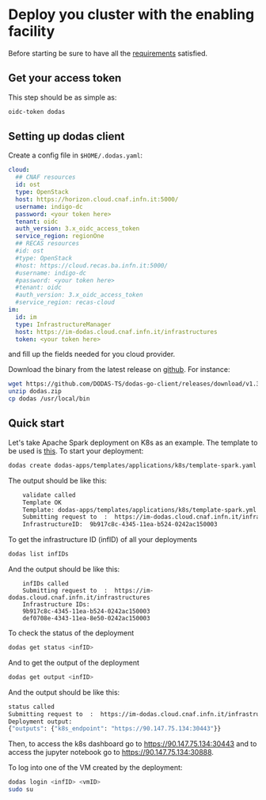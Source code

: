 # Deploy you cluster with the enabling facility

Before starting be sure to have all the [requirements](./README.md#requirements) satisfied.

## Get your access token

This step should be as simple as:

```bash
oidc-token dodas
```

## Setting up dodas client

Create a config file in `$HOME/.dodas.yaml`:

```yaml
cloud:
  ## CNAF resources
  id: ost
  type: OpenStack
  host: https://horizon.cloud.cnaf.infn.it:5000/
  username: indigo-dc
  password: <your token here>
  tenant: oidc
  auth_version: 3.x_oidc_access_token
  service_region: regionOne
  ## RECAS resources
  #id: ost
  #type: OpenStack
  #host: https://cloud.recas.ba.infn.it:5000/
  #username: indigo-dc
  #password: <your token here>
  #tenant: oidc
  #auth_version: 3.x_oidc_access_token
  #service_region: recas-cloud
im:
  id: im
  type: InfrastructureManager
  host: https://im-dodas.cloud.cnaf.infn.it/infrastructures
  token: <your token here>
```

and fill up the fields needed for you cloud provider.

Download the binary from the latest release on [github](https://github.com/DODAS-TS/dodas-go-client/releases). For instance:

```bash
wget https://github.com/DODAS-TS/dodas-go-client/releases/download/v1.3.0/dodas.zip
unzip dodas.zip
cp dodas /usr/local/bin
```

## Quick start

Let's take Apache Spark deployment on K8s as an example. The template to be used is [this](https://github.com/DODAS-TS/dodas-apps/tree/master//templates/applications/k8s/template-spark.yml).
To start your deployment:

```bash
dodas create dodas-apps/templates/applications/k8s/template-spark.yaml
```

The output should be like this:

```bash
    validate called
    Template OK
    Template: dodas-apps/templates/applications/k8s/template-spark.yml
    Submitting request to  :  https://im-dodas.cloud.cnaf.infn.it/infrastructures
    InfrastructureID:  9b917c8c-4345-11ea-b524-0242ac150003
```

To get the infrastructure ID (infID) of all your deployments

```bash
dodas list infIDs
```

And the output should be like this:

```text
    infIDs called
    Submitting request to  :  https://im-dodas.cloud.cnaf.infn.it/infrastructures
    Infrastructure IDs:
    9b917c8c-4345-11ea-b524-0242ac150003
    def0708e-4343-11ea-8e50-0242ac150003
```

To check the status of the deployment

```bash
dodas get status <infID>
```

And to get the output of the deployment

```bash
dodas get output <infID>
```

And the output should be like this:

```bash
status called
Submitting request to  :  https://im-dodas.cloud.cnaf.infn.it/infrastructures
Deployment output:
{"outputs": {"k8s_endpoint": "https://90.147.75.134:30443"}}
```

Then, to access the k8s dashboard go to https://90.147.75.134:30443 and to access the jupyter notebook go to https://90.147.75.134:30888.

To log into one of the VM created by the deployment:

```bash
dodas login <infID> <vmID>
sudo su
```
